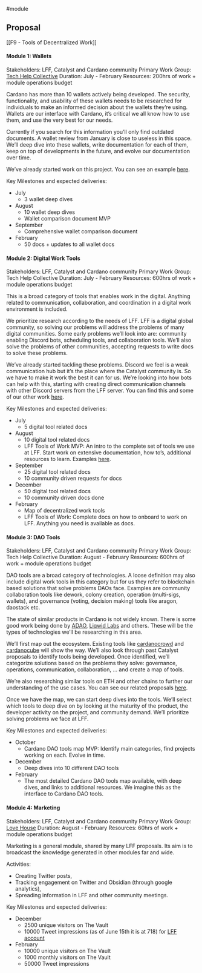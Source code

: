 #module

## Proposal
[[F9 - Tools of Decentralized Work]]

#### Module 1: Wallets
Stakeholders: LFF, Catalyst and Cardano community
Primary Work Group: [Tech Help Collective](https://publish.obsidian.md/littlefish-foundation/D.+Work+Groups/Tech+Help+Collective/Tech+Help+Collective)
Duration: July - February
Resources: 200hrs of work + module operations budget 

Cardano has more than 10 wallets actively being developed. The security, functionality, and usability of these wallets needs to be researched for individuals to make an informed decision about the wallets they’re using. Wallets are our interface with Cardano, it’s critical we all know how to use them, and use the very best for our needs.

Currently if you search for this information you’ll only find outdated documents. A wallet review from January is close to useless in this space. We’ll deep dive into these wallets, write documentation for each of them, keep on top of developments in the future, and evolve our documentation over time.

We’ve already started work on this project. You can see an example [here](https://publish.obsidian.md/littlefish-foundation/D.+Work+Groups/Tech+Help+Collective/Wallets/Typhon).

Key Milestones and expected deliveries:
-   July
	-   3 wallet deep dives
-   August
	-   10 wallet deep dives
	-   Wallet comparison document MVP
-   September
    -   Comprehensive wallet comparison document
-   February
    -   50 docs + updates to all wallet docs

#### Module 2: Digital Work Tools
Stakeholders: LFF, Catalyst and Cardano community
Primary Work Group: Tech Help Collective
Duration: July - February
Resources: 600hrs of work + module operations budget

This is a broad category of tools that enables work in the digital. Anything related to communication, collaboration, and coordination in a digital work environment is included. 

We prioritize research according to the needs of LFF. LFF is a digital global community, so solving our problems will address the problems of many digital communities. Some early problems we’ll look into are: community enabling Discord bots, scheduling tools, and collaboration tools. We’ll also solve the problems of other communities, accepting requests to write docs to solve these problems.

We’ve already started tackling these problems. Discord we feel is a weak communication hub but it’s the place where the Catalyst community is. So we have to make it work the best it can for us. We’re looking into how bots can help with this, starting with creating direct communication channels with other Discord servers from the LFF server. You can find this and some of our other work [here](https://publish.obsidian.md/littlefish-foundation/D.+Work+Groups/Tech+Help+Collective/Tech+Help+Collective).

Key Milestones and expected deliveries:
-   July
	- 5 digital tool related docs
-   August
    - 10 digital tool related docs  
	- LFF Tools of Work MVP: An intro to the complete set of tools we use at LFF. Start work on extensive documentation, how to’s, additional resources to learn. Examples [here](https://publish.obsidian.md/littlefish-foundation/D.+Work+Groups/Tech+Help+Collective/Tech+Help+Collective).
-   September
    -   25 digital tool related docs
    -   10 community driven requests for docs 
-   December
    -   50 digital tool related docs
    -   10 community driven docs done
-   February
    - Map of decentralized work tools 
    - LFF Tools of Work: Complete docs on how to onboard to work on LFF. Anything you need is available as docs.
      
#### Module 3: DAO Tools
Stakeholders: LFF, Catalyst and Cardano community
Primary Work Group: Tech Help Collective
Duration: August - February
Resources: 600hrs of work + module operations budget
  
DAO tools are a broad category of technologies. A loose definition may also include digital work tools in this category but for us they refer to blockchain based solutions that solve problems DAOs face. Examples are community collaboration tools like dework, colony creation, operation (multi-sigs, wallets), and governance (voting, decision making) tools like aragon, daostack etc. 

The state of similar products in Cardano is not widely known. There is some good work being done by [ADAO](https://github.com/ADAOcommunity/round-table), [Liqwid Labs](https://github.com/Liqwid-Labs/agora) and others. These will be the types of technologies we’ll be researching in this area. 

We’ll first map out the ecosystem. Existing tools like [cardanocrowd](https://cardanocrowd.com/dapps) and [cardanocube](https://www.cardanocube.io/) will show the way. We’ll also look through past Catalyst proposals to identify tools being developed. Once identified, we’ll categorize solutions based on the problems they solve: governance, operations, communication, collaboration, … and create a map of tools.

We’re also researching similar tools on ETH and other chains to further our understanding of the use cases. You can see our related proposals [here](https://publish.obsidian.md/littlefish-foundation/B.+Project+Catalyst/Fund+9/Fund+9+Start+Here). 

Once we have the map, we can start deep dives into the tools. We’ll select which tools to deep dive on by looking at the maturity of the product, the developer activity on the project, and community demand. We’ll prioritize solving problems we face at LFF.

Key Milestones and expected deliveries:
-   October
	-   Cardano DAO tools map MVP: Identify main categories, find projects working on each. Evolve in time.
-   December
	-   Deep dives into 10 different DAO tools
-   February 
    -   The most detailed Cardano DAO tools map available, with deep dives, and links to additional resources. We imagine this as the interface to Cardano DAO tools.
  
#### Module 4: Marketing
Stakeholders: LFF, Catalyst and Cardano community
Primary Work Group: [Love House](https://publish.obsidian.md/littlefish-foundation/D.+Work+Groups/Organizational+Structure)
Duration: August - February
Resources: 60hrs of work + module operations budget

Marketing is a general module, shared by many LFF proposals. Its aim is to broadcast the knowledge generated in other modules far and wide. 

Activities:
-   Creating Twitter posts, 
-   Tracking engagement on Twitter and Obsidian (through google analytics), 
-   Spreading information in LFF and other community meetings. 

Key Milestones and expected deliveries:
-   December
	-   2500 unique visitors on The Vault
	-   10000 Tweet impressions (as of June 15th it is at 718) for [LFF account](https://twitter.com/LittleFishDAO)
-   February
	-   10000 unique visitors on The Vault
	-   1000 monthly visitors on The Vault
	-   50000 Tweet impressions
